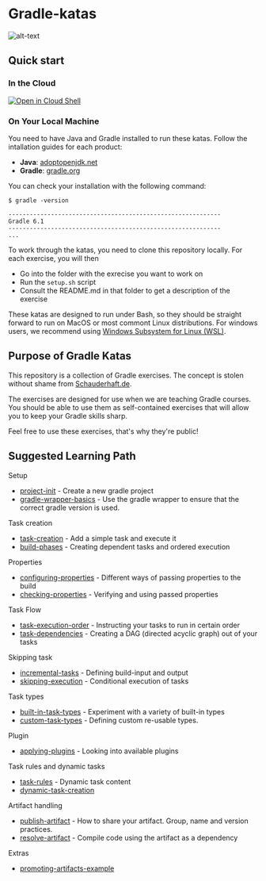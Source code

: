 # Gradle-katas

![alt-text](https://jaxenter.com/wp-content/uploads/2016/06/Screen-Shot-2016-06-06-at-2.56.13-PM.png "Gradle logo")

## Quick start

### In the Cloud

[![Open in Cloud Shell](https://gstatic.com/cloudssh/images/open-btn.svg)](https://console.cloud.google.com/cloudshell/editor?cloudshell_git_repo=https://github.com/praqma-training/gradle-katas.git)

### On Your Local Machine

You need to have Java and Gradle installed to run these katas. Follow the intallation guides for each product:

- **Java**: [adoptopenjdk.net](https://adoptopenjdk.net/)
- **Gradle**: [gradle.org](https://gradle.org/install/)

You can check your installation with the following command:
```
$ gradle -version

------------------------------------------------------------
Gradle 6.1
------------------------------------------------------------
...
```

To work through the katas, you need to clone this repository locally.
For each exercise, you will then

- Go into the folder with the exrecise you want to work on
- Run the `setup.sh` script
- Consult the README.md in that folder to get a description of the exercise

These katas are designed to run under Bash, so they should be straight forward to run on MacOS or most commont Linux distributions.
For windows users, we recommend using [Windows Subsystem for Linux (WSL)](https://docs.microsoft.com/en-us/windows/wsl/install-win10).

## Purpose of Gradle Katas

This repository is a collection of Gradle exercises.
The concept is stolen without shame from [Schauderhaft.de](http://blog.schauderhaft.de/gitkata/).

The exercises are designed for use when we are teaching Gradle courses. You should be able to use them as self-contained exercises that will allow you to keep your Gradle skills sharp.

Feel free to use these exercises, that's why they're public!

## Suggested Learning Path

Setup
 - [project-init](./gradle-init/README.md) - Create a new gradle project
 - [gradle-wrapper-basics](./gradle-wrapper-basics/README.md) - Use the gradle wrapper to ensure that the correct gradle version is used.

Task creation
 - [task-creation](./task-creation/README.md) - Add a simple task and execute it
 - [build-phases](./build-phases/README.md) - Creating dependent tasks and ordered execution

Properties
 - [configuring-properties](./configuring-properties/README.md) - Different ways of passing properties to the build
 - [checking-properties](./checking-properties/README.md) - Verifying and using passed properties

Task Flow
 - [task-execution-order](./task-execution-order/README.md) - Instructing your tasks to run in certain order
 - [task-dependencies](./task-dependencies/README.md) - Creating a DAG (directed acyclic graph) out of your tasks


Skipping task
 - [incremental-tasks](./incremental-tasks/README.md) - Defining build-input and output
 - [skipping-execution](./skipping-execution/README.md) - Conditional execution of tasks


Task types
 - [built-in-task-types](./built-in-task-types/README.md) - Experiment with a variety of built-in types
 - [custom-task-types](./custom-task-types/README.md) - Defining custom re-usable types.


Plugin
 - [applying-plugins](./applying-plugins/README.md) - Looking into available plugins


Task rules and dynamic tasks
 - [task-rules](./task-rules/README.md) - Dynamic task content
 - [dynamic-task-creation](./dynamic-task-creation/README.md)


Artifact handling
 - [publish-artifact](./publish-artifact/README.md) - How to share your artifact. Group, name and version practices.
 - [resolve-artifact](./resolve-artifact/README.md) - Compile code using the artifact as a dependency

Extras
 - [promoting-artifacts-example](./promoting-artifacts-example/README.md)
